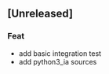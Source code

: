 <a name="unreleased"></a>
## [Unreleased]

### Feat
- add basic integration test
- add python3_ia sources


